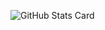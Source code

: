 ![GitHub Stats Card](https://github-readme-stats.vercel.app/api?username=talisman000&count_private=true&theme=gruvbox)
